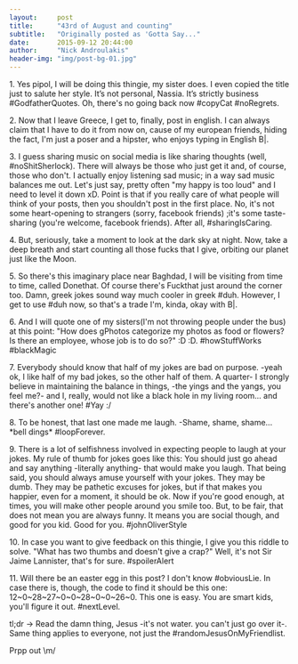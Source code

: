 ```yaml
---
layout:     post
title:      "43rd of August and counting"
subtitle:   "Originally posted as 'Gotta Say..."
date:       2015-09-12 20:44:00
author:     "Nick Androulakis"
header-img: "img/post-bg-01.jpg"
---
```


<p>
1. Yes pipol, I will be doing this thingie, my sister does. I even copied the title just to salute her style. It’s not personal, Nassia. It’s strictly business #GodfatherQuotes. Oh, there's no going back now #copyCat #noRegrets.</p>
<p>
2. Now that I leave Greece, I get to, finally, post in english. I can always claim that I have to do it from now on, cause of my european friends, hiding the fact, I'm just a poser and a hipster, who enjoys typing in English B|.</p>
<p>
3. I guess sharing music on social media is like sharing thoughts (well, #noShitSherlock). There will always be those who just get it and, of course, those who don't. I actually enjoy listening sad music; in a way sad music balances me out. Let's just say, pretty often "my happy is too loud" and I need to level it down xD. Point is that if you really care of what people will think of your posts, then you shouldn't post in the first place. No, it's not some heart-opening to strangers (sorry, facebook friends) ;it's some taste-sharing (you're welcome, facebook friends). After all, #sharingIsCaring.</p>
<p>
4. But, seriously, take a moment to look at the dark sky at night. Now, take a deep breath and start counting all those fucks that I give, orbiting our planet just like the Moon.</p>
<p>
5. So there's this imaginary place near Baghdad, I will be visiting from time to time, called Donethat. Of course there's Fuckthat just around the corner too. Damn, greek jokes sound way much cooler in greek #duh. However, I get to use #duh now, so that's a trade I'm, kinda, okay with B|.</p>
<p>
6. And I will quote one of my sisters(I'm not throwing people under the bus) at this point: "How does gPhotos categorize my photos as food or flowers? Is there an employee, whose job is to do so?" :D :D. #howStuffWorks #blackMagic</p>
<p>
7. Everybody should know that half of my jokes are bad on purpose. -yeah ok, I like half of my bad jokes, so the other half of them. A quarter- I strongly believe in maintaining the balance in things, -the yings and the yangs, you feel me?- and I, really, would not like a black hole in my living room... and there's another one! #Yay :/</p>
<p>
8. To be honest, that last one made me laugh. -Shame, shame, shame... *bell dings* #loopForever.</p>
<p>
9. There is a lot of selfishness involved in expecting people to laugh at your jokes. My rule of thumb for jokes goes like this: You should just go ahead and say anything -literally anything- that would make you laugh. Τhat being said, you should always amuse yourself with your jokes. They may be dumb. They may be pathetic excuses for jokes, but if that makes you happier, even for a moment, it should be ok. Now if you're good enough, at times, you will make other people around you smile too. But, to be fair, that does not mean you are always funny. It means you are social though, and good for you kid. Good for you. #johnOliverStyle</p>
<p>
10. In case you want to give feedback on this thingie, I give you this riddle to solve. "What has two thumbs and doesn't give a crap?" Well, it's not Sir Jaime Lannister, that's for sure. #spoilerAlert</p>
<p>
11. Will there be an easter egg in this post? I don't know #obviousLie. In case there is, though, the code to find it should be this one: 12~0~28~27~0~0~28~0~0~26~0. This one is easy. You are smart kids, you'll figure it out. #nextLevel.</p>
<p>
tl;dr -> Read the damn thing, Jesus -it's not water. you can't just go over it-. Same thing applies to everyone, not just the #randomJesusOnMyFriendlist.</p>
<p>
Prpp out \m/</p>
